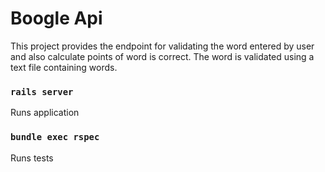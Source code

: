 # Boogle Api
This project provides the endpoint for validating the word entered by user and also calculate points of word is correct.
The word is validated using a text file containing words.
### `rails server`
Runs application
### `bundle exec rspec`
Runs tests